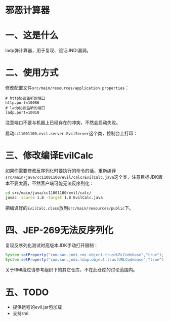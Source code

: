 # 邪恶计算器

# 一、这是什么

ladp弹计算器，用于复现、验证JNDI漏洞。

# 二、使用方式

修改配置文件`src/main/resources/application.properties`：

```properties
# http协议监听的端口 
http.port=10086
# ladp协议监听的端口
ladp.port=10010
```

注意端口不要与机器上已经存在的冲突，不然会启动失败。



启动`cc11001100.evil.server.EvilServer`这个类，控制台上打印：


# 三、修改编译EvilCalc

如果你需要修改反序列化时要执行的命令的话，重新编译`src/main/java/cc11001100/evil/calc/EvilCalc.java`这个类，注意目标JDK版本不要太高，不然客户端可能无法反序列化：
```bash
cd src/main/java/cc11001100/evil/calc/
javac -source 1.8 -target 1.8 EvilCalc.java
```

把编译好的`EvilCalc.class`放到`src/main/resources/public`下。

# 四、JEP-269无法反序列化 

复现反序列化测试时高版本JDK手动打开限制：

```java
System.setProperty("com.sun.jndi.rmi.object.trustURLCodebase","true");
System.setProperty("com.sun.jndi.ldap.object.trustURLCodebase","true");
```

关于RMI绕过请参考组织下的其它仓库，不在此仓库的讨论范围内。

# 五、TODO

- 提供远程的evil.jar包加载
- 支持rmi

